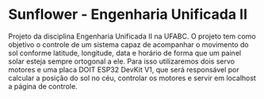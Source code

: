 # Sunflower - Engenharia Unificada II

Projeto da disciplina Engenharia Unificada II na UFABC. O projeto tem como objetivo o controle de um sistema capaz de acompanhar o movimento do sol
conforme latitude, longitude, data e horário de forma que um painel solar esteja sempre ortogonal a ele. Para isso utilizaremos dois servo motores e 
uma placa DOIT ESP32 DevKit V1, que será responsável por calcular a posição do sol no céu, controlar os motores e servir em localhost a página de controle.

